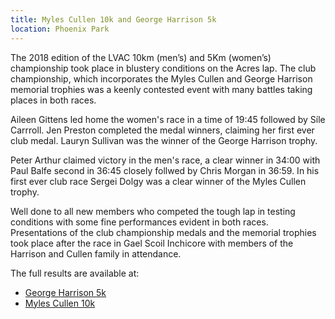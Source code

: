 ```yaml
---
title: Myles Cullen 10k and George Harrison 5k
location: Phoenix Park
---
```

The 2018 edition of the LVAC 10km (men’s) and 5Km (women’s) championship took
place in blustery conditions on the Acres lap. The club championship, which
incorporates the Myles Cullen and George Harrison memorial trophies was a
keenly contested event with many battles taking places in both races.

Aileen Gittens led home the women's race in a time of 19:45 followed by 
Síle Carrroll. Jen Preston completed the medal winners, claiming her first
ever club medal. Lauryn Sullivan was the winner of the George Harrison trophy.

Peter Arthur claimed victory in the men's race, a clear winner in 34:00 with
Paul Balfe second in 36:45 closely follwed by Chris Morgan in 36:59. In his
first ever club race Sergei Dolgy was a clear winner of the Myles Cullen trophy.

Well done to all new members who competed the tough lap in testing conditions with
some fine performances evident in both races. Presentations of the club championship
medals and the memorial trophies took place after the race in Gael Scoil
Inchicore with members of the Harrison and Cullen family in attendance.

The full results are available at:

- [George Harrison 5k](/races/2018-09-16-george-harrison-5k/)
- [Myles Cullen 10k](/races/2018-09-16-myles-cullen-10k/)
